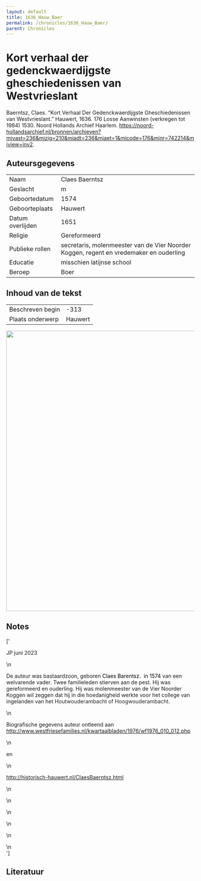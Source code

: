```yaml
---
layout: default
title: 1636_Hauw_Baer
permalink: /chronicles/1636_Hauw_Baer/
parent: Chronicles
--- 
```



# Kort verhaal der gedenckwaerdijgste gheschiedenissen van Westvrieslant 

Baerntsz, Claes. “Kort Verhaal Der Gedenckwaerdijgste Gheschiedenissen van Westvrieslant.” Hauwert, 1636. 176 Losse Aanwinsten (verkregen tot 1984) 1530. Noord Hollands Archief Haarlem. https://noord-hollandsarchief.nl/bronnen/archieven?mivast=236&mizig=210&miadt=236&miaet=1&micode=176&minr=742214&miview=inv2. 

## Auteursgegevens 

| | | 
| --------------- | --------------- | 
| Naam | Claes Baerntsz | 
| Geslacht | m | 
 | Geboortedatum | 1574 | 
| Geboorteplaats | Hauwert | 
| Datum overlijden | 1651 | 
| Religie | Gereformeerd | 
| Publieke rollen | secretaris, molenmeester van de Vier Noorder Koggen, regent en vredemaker en ouderling  | 
| Educatie | misschien latijnse school | 
| Beroep | Boer | 

## Inhoud van de tekst 

| | | 
| --------------- | --------------- | 
| Beschreven begin | -313 | 
| Plaats onderwerp | Hauwert | 

[<img src="..\..\barplots_chronicles\1636_Hauw_Baer.jpg" width="750"/>](..\..\barplots_chronicles\1636_Hauw_Baer.jpg) 

## Notes 

['<div data-schema-version="8"><p>JP juni 2023</p>\n<p>De auteur was bastaardzoon, geboren <span style="color: rgb(0, 0, 0)"><span style="background-color: rgb(255, 255, 255)">Claes Barentsz. &nbsp;in 1574</span></span> van een welvarende vader. Twee familieleden stierven aan de pest. Hij was gereformeerd en ouderling. Hij was molenmeester van de Vier Noorder Koggen wil zeggen dat hij in die hoedanigheid werkte voor het college van ingelanden van het <span style="color: rgb(34, 34, 34)"><span style="background-color: rgb(255, 255, 255)">Houtwouderambacht of Hoogwouderambacht.</span></span></p>\n<p>Biografische gegevens auteur ontleend aan <a href="http://www.westfriesefamilies.nl/kwartaalbladen/1976/wf1976_010_012.php" rel="noopener noreferrer nofollow">http://www.westfriesefamilies.nl/kwartaalbladen/1976/wf1976_010_012.php</a></p>\n<p>en</p>\n<p>http://historisch-hauwert.nl/ClaesBaerntsz.html</p>\n<p></p>\n<p></p>\n<p></p>\n<p></p>\n<p></p>\n</div>'] 

## Literatuur 

